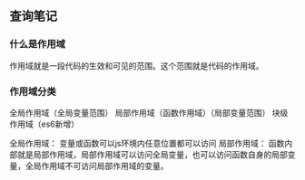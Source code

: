 ## 查询笔记


### 什么是作用域
作用域就是一段代码的生效和可见的范围。这个范围就是代码的作用域。

### 作用域分类
全局作用域（全局变量范围）
局部作用域（函数作用域）（局部变量范围）
块级作用域（es6新增）

全局作用域： 变量或函数可以js环境内任意位置都可以访问
局部作用域： 函数内部就是局部作用域，局部作用域可以访问全局变量，也可以访问函数自身的局部变量，全局作用域不可访问局部作用域的变量。